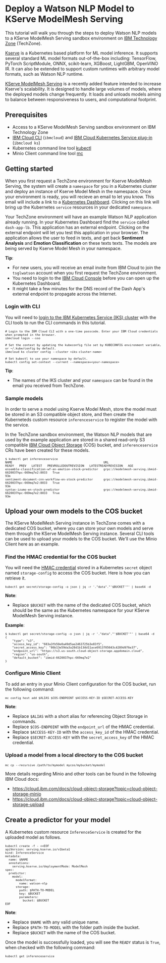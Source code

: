 # Deploy a Watson NLP Model to KServe ModelMesh Serving
This tutorial will walk you through the steps to deploy Watson NLP models to a KServe ModelMesh Serving sandbox environment on [IBM Technology Zone](https://techzone.ibm.com/) (TechZone).  

[Kserve](https://kserve.github.io/website/0.9/) is a Kubernetes based platform for ML model inference. It supports several standard ML model formats out-of-the-box including: TensorFlow, PyTorch ScriptModule, ONNX, scikit-learn, XGBoost, LightGBM, OpenVINO IR. It can also be extended to support custom runtimes with arbitrary model formats, such as Watson NLP runtime. 

[KServe ModelMesh Serving](https://kserve.github.io/website/0.7/modelserving/mms/modelmesh/overview/) is a recently added feature intended to increase Kserve's scalability.  It is designed to handle large volumes of models, where the deployed models change frequently.  It loads and unloads models aiming to balance between responsiveness to users, and computational footprint.

## Prerequisites
- Access to a KServe ModelMesh Serving sandbox environment on IBM Technology Zone
- [IBM Cloud CLI](https://cloud.ibm.com/docs/cli?topic=cli-install-ibmcloud-cli) (`ibmcloud`) and [IBM Cloud Kubernetes Service plug-in](https://cloud.ibm.com/docs/containers?topic=containers-cs_cli_install) (`ibmcloud ks`)
- Kubernetes command line tool [kubectl](https://kubernetes.io/docs/tasks/tools/)
- Minio Client command line tool [mc](https://min.io/download)

## Getting started
When you first request a TechZone environment for Kserve ModelMesh Serving, the system will create a `namespace` for you in a Kubernetes cluster and deploy an instance of Kserve Model Mesh in the namespace.  Once your environment is ready, you will recieve an email to let you know.  This email will include a link to a [Kubernetes Dashboard](https://github.com/kubernetes/dashboard).  Clicking on this link will bring up the Kubernetes `service` resources in your dedicated `namespace`. 

Your TechZone environment will have an example Watson NLP application already running.  In your Kubernetes Dashboard find the `service` called `dash-app-lb`.  This application has an external endpoint. Clicking on the external endpoint will let you test this application in your browser. The application allows the user to feed in texts, and get back **Sentiment Analysis** and **Emotion Classification** on these texts texts. The models are being served by Kserve Model Mesh in your namespace.

**Tip**:
- For new users, you will receive an email invite from IBM Cloud to join the `tsglwatson` account when you first request the TechZone environment.
- You need to login to the [IBM Cloud Console](https://cloud.ibm.com/docs/overview?topic=overview-ui) before you can open up the Kubernetes Dashboard.
- It might take a few minutes for the DNS record of the Dash App's external endpoint to propagate across the Internet.

### Login with CLI
You will need to [login to the IBM Kubernetes Service (IKS) cluster](https://cloud.ibm.com/docs/containers?topic=containers-access_cluster) with the CLI tools to run the CLI commands in this tutorial.

<span style="font-size:x-small">

```
# Login to the IBM Cloud CLI with a one-time passcode. Enter your IBM Cloud credentials when prompted in the browser.
ibmcloud login --sso

# Set the context by updating the kubeconfig file set by KUBECONFIG environment variable, or ~/.kube/config by default.
ibmcloud ks cluster config --cluster <iks-cluster-name>

# Set kubectl to use your namespace by default.
kubectl config set-context --current --namespace=<your-namespace>
```
</span>

**Tip**:
- The names of the IKS cluster and your `namespace` can be found in the email you received from TechZone.

### Sample models
In order to serve a model using Kserve Model Mesh, store the model must be stored in an S3 compatible object store, and then create the Kuberneteds custom resource `inferenceservice` to register the model with the service.  
    
In the TechZone sandbox environment, the Watson NLP models that are used by the example application are stored in a shared read-only S3 compatible [IBM Cloud Object Storage](https://cloud.ibm.com/docs/cloud-object-storage) (COS) bucket, and `inferenceservice` CRs have been created for these models. 

<span style="font-size:x-small">

```
$ kubectl get inferenceservice
NAME                                                    URL                                                       READY   PREV   LATEST   PREVROLLEDOUTREVISION   LATESTREADYREVISION   AGE
ensemble-classification-wf-en-emotion-stock-predictor   grpc://modelmesh-serving.ibmid-6620037hpc-669mq7e2:8033   True                                                                  93m
sentiment-document-cnn-workflow-en-stock-predictor      grpc://modelmesh-serving.ibmid-6620037hpc-669mq7e2:8033   True                                                                  93m
syntax-izumo-en-stock-predictor                         grpc://modelmesh-serving.ibmid-6620037hpc-669mq7e2:8033   True                                                                  93m
```
</span>

## Upload your own models to the COS bucket
The KServe ModelMesh Serving instance in TechZone comes with a dedicated COS bucket, where you can store your own models and serve them through the KServe ModelMesh Serving instance. Several CLI tools can be used to upload your models to the COS bucket. We'll use the Minio Client here as an example.

### Find the HMAC credential for the COS bucket
You will need the [HMAC credential](https://cloud.ibm.com/docs/cloud-object-storage?topic=cloud-object-storage-uhc-hmac-credentials-main) stored in a Kubernetes `secret` object named `storage-config` to access the COS bucket. Here is how you can retrieve it.

<span style="font-size:x-small">

```
kubectl get secret/storage-config -o json | jq -r '."data"."'$BUCKET'"' | base64 -d
```
</span>

**Note**:
- Replace `$BUCKET` with the name of the dedicated COS bucket, which should be the same as the Kubernetes namespace for your KServe ModelMesh Serving instance.

**Example**:

<span style="font-size:x-small">

```
$ kubectl get secret/storage-config -o json | jq -r '."data"."'$BUCKET'"' | base64 -d
{
    "type": "s3",
    "access_key_id": "683a3fb50e0a49d5ae2463725b3e83f5",
    "secret_access_key": "86b13e59da3a28d1b134d11ace6913705043c4289d976e37",
    "endpoint_url": "https://s3.us-south.cloud-object-storage.appdomain.cloud",
    "region": "us-south",
    "default_bucket": "ibmid-6620037hpc-669mq7e2"
}
```
</span>

### Configure Minio Client
To add an entry in your Minio Client configuration for the COS bucket, run the following command:

<span style="font-size:x-small">

```
mc config host add $ALIAS $COS-ENDPOINT $ACCESS-KEY-ID $SECRET-ACCESS-KEY
```
</span>

**Note**:
- Replace `$ALIAS` with a short alias for referencing Object Storage in commands.
- Replace `$COS-ENDPOINT` with the `endpoint_url` of the HMAC credential.
- Replace `$ACCESS-KEY-ID` with the `access_key_id` of the HMAC credential.
- Replace `$SECRET-ACCESS-KEY` with the `secret_access_key` of the HMAC credential.

### Upload a model from a local directory to the COS bucket

<span style="font-size:x-small">

```
mc cp --recursive /path/to/mymodel mycos/mybucket/mymodel
```
</span>

More details regarding Minio and other tools can be found in the following IBM Cloud docs:
- https://cloud.ibm.com/docs/cloud-object-storage?topic=cloud-object-storage-minio
- https://cloud.ibm.com/docs/cloud-object-storage?topic=cloud-object-storage-upload

## Create a predictor for your model
A Kubernetes custom resource `InferenceService` is created for the uploaded model as follows.

<span style="font-size:x-small">

```
kubectl create -f - <<EOF
apiVersion: serving.kserve.io/v1beta1
kind: InferenceService
metadata:
  name: $NAME
  annotations:
    serving.kserve.io/deploymentMode: ModelMesh
spec:
  predictor:
    model:
      modelFormat:
        name: watson-nlp
      storage:
        path: $PATH-TO-MODEL
        key: $BUCKET
        parameters:
          bucket: $BUCKET
EOF
```
</span>

**Note**:
- Replace `$NAME` with any valid unique name.
- Replace `$PATH-TO-MODEL` with the folder path inside the bucket.
- Replace `$BUCKET` with the name of the COS bucket.

Once the model is successfully loaded, you will see the `READY` status is `True`, when checked with the following command:

<span style="font-size:x-small">

```
kubectl get inferenceservice
```
</span>

